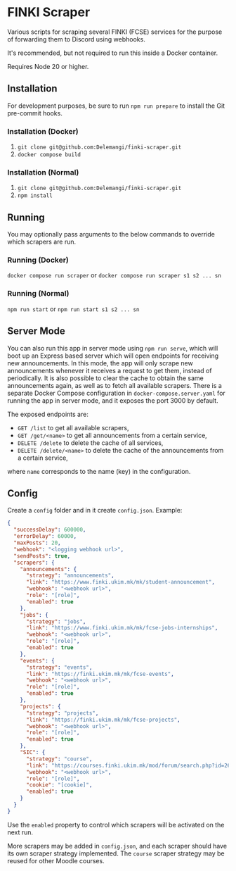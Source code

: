 # FINKI Scraper

Various scripts for scraping several FINKI (FCSE) services for the purpose of forwarding them to Discord using webhooks.

It's recommended, but not required to run this inside a Docker container.

Requires Node 20 or higher.

## Installation

For development purposes, be sure to run `npm run prepare` to install the Git pre-commit hooks.

### Installation (Docker)

1. `git clone git@github.com:Delemangi/finki-scraper.git`
2. `docker compose build`

### Installation (Normal)

1. `git clone git@github.com:Delemangi/finki-scraper.git`
2. `npm install`

## Running

You may optionally pass arguments to the below commands to override which scrapers are run.

### Running (Docker)

`docker compose run scraper`
or
`docker compose run scraper s1 s2 ... sn`

### Running (Normal)

`npm run start`
or
`npm run start s1 s2 ... sn`

## Server Mode

You can also run this app in server mode using `npm run serve`, which will boot up an Express based server which will open endpoints for receiving new announcements. In this mode, the app will only scrape new announcements whenever it receives a request to get them, instead of periodically. It is also possible to clear the cache to obtain the same announcements again, as well as to fetch all available scrapers. There is a separate Docker Compose configuration in `docker-compose.server.yaml` for running the app in server mode, and it exposes the port 3000 by default.

The exposed endpoints are:

- `GET /list` to get all available scrapers,
- `GET /get/<name>` to get all announcements from a certain service,
- `DELETE /delete` to delete the cache of all services,
- `DELETE /delete/<name>` to delete the cache of the announcements from a certain service,

where `name` corresponds to the name (key) in the configuration.

## Config

Create a `config` folder and in it create `config.json`. Example:

```json
{
  "successDelay": 600000,
  "errorDelay": 60000,
  "maxPosts": 20,
  "webhook": "<logging webhook url>",
  "sendPosts": true,
  "scrapers": {
    "announcements": {
      "strategy": "announcements",
      "link": "https://www.finki.ukim.mk/mk/student-announcement",
      "webhook": "<webhook url>",
      "role": "[role]",
      "enabled": true
    },
    "jobs": {
      "strategy": "jobs",
      "link": "https://www.finki.ukim.mk/mk/fcse-jobs-internships",
      "webhook": "<webhook url>",
      "role": "[role]",
      "enabled": true
    },
    "events": {
      "strategy": "events",
      "link": "https://finki.ukim.mk/mk/fcse-events",
      "webhook": "<webhook url>",
      "role": "[role]",
      "enabled": true
    },
    "projects": {
      "strategy": "projects",
      "link": "https://finki.ukim.mk/mk/fcse-projects",
      "webhook": "<webhook url>",
      "role": "[role]",
      "enabled": true
    },
    "SIC": {
      "strategy": "course",
      "link": "https://courses.finki.ukim.mk/mod/forum/search.php?id=263&words=&phrase=&notwords=&fullwords=&hfromday=1&hfrommonth=1&hfromyear=1&hfromhour=1&hfromminute=1&htoday=1&htomonth=1&htoyear=1&htohour=1&htominute=1&forumid=486&subject=&user=&perpage=25",
      "webhook": "<webhook url>",
      "role": "[role]",
      "cookie": "[cookie]",
      "enabled": true
    }
  }
}
```

Use the `enabled` property to control which scrapers will be activated on the next run.

More scrapers may be added in `config.json`, and each scraper should have its own scraper strategy implemented. The `course` scraper strategy may be reused for other Moodle courses.
